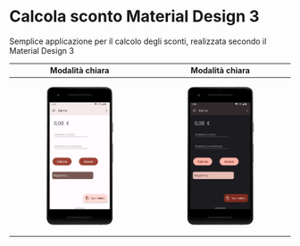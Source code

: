 # Calcola sconto Material Design 3
Semplice applicazione per il calcolo degli sconti, realizzata secondo il Material Design 3

| Modalità chiara  | Modalità chiara |
|----------------|-----------------|
|  <p align="center"><img src="/images/Screenshot-light-theme.png" width="50%" height="50%"></p>| <p align="center"><img src="/images/Screenshot-dark-theme.png" width="50%" height="50%"></p>|
